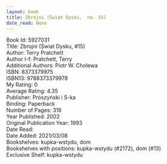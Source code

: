 ```yaml
---
layout: book
title: Zbrojni (Świat Dysku,  no. 15)
date_read: None
---
```


Book Id: 5927031<br />
Title: Zbrojni (Świat Dysku, #15)<br />
Author: Terry Pratchett<br />
Author l-f: Pratchett, Terry<br />
Additional Authors: Piotr W. Cholewa<br />
ISBN: 8373379975<br />
ISBN13: 9788373379978<br />
My Rating: 0<br />
Average Rating: 4.35<br />
Publisher: Prószyński i S-ka<br />
Binding: Paperback<br />
Number of Pages: 316<br />
Year Published: 2002<br />
Original Publication Year: 1993<br />
Date Read: <br />
Date Added: 2021/03/08<br />
Bookshelves: kupka-wstydu, dom<br />
Bookshelves with positions: kupka-wstydu (#2172), dom (#13)<br />
Exclusive Shelf: kupka-wstydu<br />

